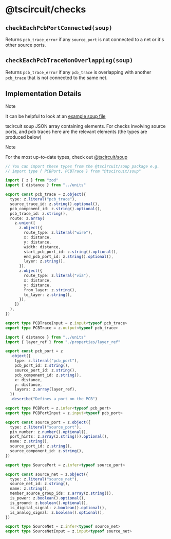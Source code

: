 # @tscircuit/checks

## `checkEachPcbPortConnected(soup)`

Returns `pcb_trace_error` if any `source_port` is not connected to a net or it's other
source ports.

## `checkEachPcbTraceNonOverlapping(soup)`

Returns `pcb_trace_error` if any `pcb_trace` is overlapping with another `pcb_trace`
that is not connected to the same net.

## Implementation Details

> [!NOTE]
> It can be helpful to look at an [example soup file](./tests/assets/unrouted-soup-example.json)

tscircuit soup JSON array containing elements. For checks involving source ports,
and pcb traces here are the relevant elements (the types are produced below)

> [!NOTE]
> For the most up-to-date types, check out [@tscircuit/soup](https://github.com/tscircuit/soup)

```ts
// You can import these types from the @tscircuit/soup package e.g.
// import type { PCBPort, PCBTrace } from "@tscircuit/soup"

import { z } from "zod"
import { distance } from "../units"

export const pcb_trace = z.object({
  type: z.literal("pcb_trace"),
  source_trace_id: z.string().optional(),
  pcb_component_id: z.string().optional(),
  pcb_trace_id: z.string(),
  route: z.array(
    z.union([
      z.object({
        route_type: z.literal("wire"),
        x: distance,
        y: distance,
        width: distance,
        start_pcb_port_id: z.string().optional(),
        end_pcb_port_id: z.string().optional(),
        layer: z.string(),
      }),
      z.object({
        route_type: z.literal("via"),
        x: distance,
        y: distance,
        from_layer: z.string(),
        to_layer: z.string(),
      }),
    ])
  ),
})

export type PCBTraceInput = z.input<typeof pcb_trace>
export type PCBTrace = z.output<typeof pcb_trace>

import { distance } from "../units"
import { layer_ref } from "./properties/layer_ref"

export const pcb_port = z
  .object({
    type: z.literal("pcb_port"),
    pcb_port_id: z.string(),
    source_port_id: z.string(),
    pcb_component_id: z.string(),
    x: distance,
    y: distance,
    layers: z.array(layer_ref),
  })
  .describe("Defines a port on the PCB")

export type PCBPort = z.infer<typeof pcb_port>
export type PCBPortInput = z.input<typeof pcb_port>

export const source_port = z.object({
  type: z.literal("source_port"),
  pin_number: z.number().optional(),
  port_hints: z.array(z.string()).optional(),
  name: z.string(),
  source_port_id: z.string(),
  source_component_id: z.string(),
})

export type SourcePort = z.infer<typeof source_port>

export const source_net = z.object({
  type: z.literal("source_net"),
  source_net_id: z.string(),
  name: z.string(),
  member_source_group_ids: z.array(z.string()),
  is_power: z.boolean().optional(),
  is_ground: z.boolean().optional(),
  is_digital_signal: z.boolean().optional(),
  is_analog_signal: z.boolean().optional(),
})

export type SourceNet = z.infer<typeof source_net>
export type SourceNetInput = z.input<typeof source_net>
```
